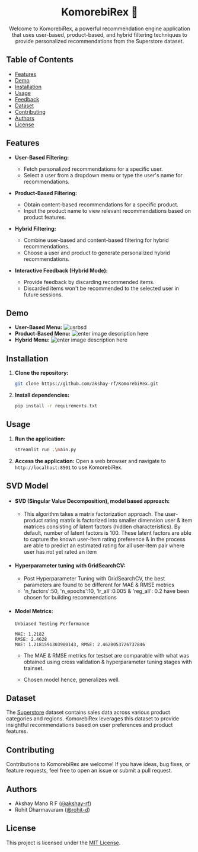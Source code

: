 
<!-- Project Logo --> <p align="center">  </p> <!-- Project Title --> <h1 align="center">KomorebiRex 🌄</h1> <!-- Project Description --> <p align="center"> Welcome to KomorebiRex, a powerful recommendation engine application that uses user-based, product-based, and hybrid filtering techniques to provide personalized recommendations from the Superstore dataset. </p> <!-- Table of Contents -->

## Table of Contents

-   [Features](#features)
-   [Demo](#demo)
-   [Installation](#installation)
-   [Usage](#usage)
-   [Feedback](#feedback)
-   [Dataset](#dataset)
-   [Contributing](#contributing)
-   [Authors](#authors)
-   [License](#license)

<!-- Features Section -->

## Features

-   **User-Based Filtering:**
    
    -   Fetch personalized recommendations for a specific user.
    -   Select a user from a dropdown menu or type the user's name for recommendations.
-   **Product-Based Filtering:**
    
    -   Obtain content-based recommendations for a specific product.
    -   Input the product name to view relevant recommendations based on product features.
-   **Hybrid Filtering:**
    
    -   Combine user-based and content-based filtering for hybrid recommendations.
    -   Choose a user and product to generate personalized hybrid recommendations.
-   **Interactive Feedback (Hybrid Mode):**
    
    -   Provide feedback by discarding recommended items.
    -   Discarded items won't be recommended to the selected user in future sessions.

<!-- Demo Section -->

## Demo

- **User-Based Menu:**
	![usrbsd](https://i.postimg.cc/L68mbyDd/ezgif-3-39d5206b12.gif)
- **Product-Based Menu:**
		![enter image description here](https://i.postimg.cc/2yB7kdFC/ezgif-3-bd2f740e18.gif)
- **Hybrid Menu:**
	![enter image description here](https://i.postimg.cc/DZ8Sqxrk/ezgif-3-004b5ed7b5.gif)
<!-- Installation Section -->

## Installation

1.  **Clone the repository:**
    
    ```bash
    git clone https://github.com/akshay-rf/KomorebiRex.git
    ```
2.   **Install dependencies:**
	    ```bash 
	    pip install -r requirements.txt 
	    ```
    

<!-- Usage Section -->

## Usage

1.  **Run the application:**
    
    ```bash 
    streamlit run .\main.py
    ``` 
    
2.  **Access the application:** Open a web browser and navigate to `http://localhost:8501` to use KomorebiRex.
    

<!-- Feedback Section -->

## SVD Model
- #### SVD (Singular Value Decomposition), model based approach:
	- This algorithm takes a matrix factorization approach. The user-product rating matrix is factorized into smaller dimension user & item matrices consisting of latent factors (hidden characteristics). By default, number of latent factors is 100. These latent factors are able to capture the known user-item rating preference & in the process are able to predict an estimated rating for all user-item pair where user has not yet rated an item
- #### Hyperparameter tuning with GridSearchCV:
	-   Post Hyperparameter Tuning with GridSearchCV,  the best parameters are found to be different for MAE & RMSE metrics
	-   'n_factors':50, 'n_epochs':10, 'lr_all':0.005 & 'reg_all': 0.2 have been chosen for building recommendations
- #### Model Metrics:
	```
	Unbiased Testing Performance

	MAE: 1.2182
	RMSE: 2.4628
	MAE: 1.2181591303900143, RMSE: 2.4628053726737846
	```
	- The MAE & RMSE metrics for testset are comparable with what was obtained using cross validation & hyperparameter tuning stages with trainset.

	- Chosen model hence, generalizes well.

<!-- Dataset Section -->

## Dataset

The [Superstore](https://uploadnow.io/f/fNQgghb) dataset contains sales data across various product categories and regions. KomorebiRex leverages this dataset to provide insightful recommendations based on user preferences and product features.

<!-- Contributing Section -->

## Contributing

Contributions to KomorebiRex are welcome! If you have ideas, bug fixes, or feature requests, feel free to open an issue or submit a pull request.

<!-- Authors Section -->

## Authors

-   Akshay Mano R F ([@akshay-rf](https://github.com/akshay-rf))
-   Rohit Dharmavaram ([@rohit-d](https://github.com/RohitD1207))

<!-- License Section -->

## License

This project is licensed under the [MIT License](https://github.com/akshay-rf/KomorebiRex/blob/main/LICENSE).

